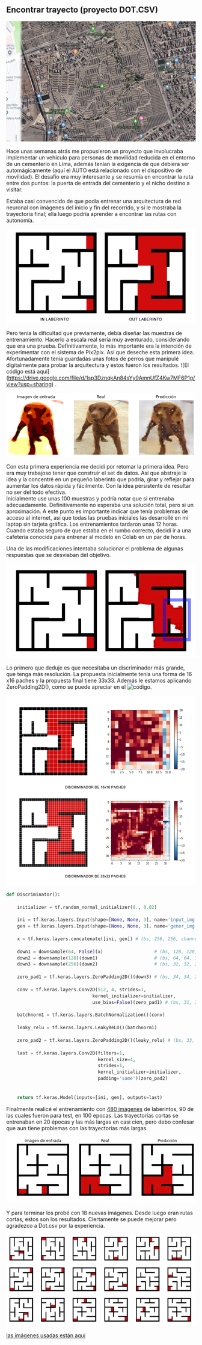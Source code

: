 ## Encontrar trayecto (proyecto DOT.CSV)
![imagen](el-angel.gif)  

Hace unas semanas atrás me propusieron un proyecto que involucraba implementar un vehículo para personas de movilidad reducida en el entorno de un cementerio en Lima, además tenían la exigencia de que debiera ser automágicamente (aquí el AUTO está relacionado con el dispositivo de movilidad). El desafío era muy interesante y se resumía en encontrar  la ruta entre dos puntos: la puerta de entrada del cementerio y el nicho destino a visitar.  

Estaba casi convencido  de que podía  entrenar   una arquitectura de red neuronal con imágenes  del inicio y fin del recorrido, y si le mostraba la trayectoria final; ella luego podría aprender a encontrar las rutas con autonomía.

![imagen](IN_OUT.jpg)  

Pero tenía la dificultad que previamente,  debía  diseñar las muestras de entrenamiento. Hacerlo a escala real sería muy aventurado, considerando que era una prueba.  Definitivamente, lo más importante era la intención de experimentar con el sistema de Pix2pix. Así que deseche esta primera idea. Afortunadamente tenía guardadas unas fotos de perros que manipulé digitalmente para probar la arquitectura y estos fueron los resultados. ![El código está aquí] (https://drive.google.com/file/d/1sp3DznqkAn84sYy9AmnUfZ4Kw7MF6P1g/view?usp=sharing) . 

![imagen](descarga.png) 


Con esta primera experiencia me decidí por retomar la primera idea. Pero era muy trabajoso tener que construir el set de datos. Así que abstraje la idea y la concentré en un pequeño laberinto que podría, girar y reflejar para aumentar los datos rápida y fácilmente. Con la idea persistente  de resultar no ser del todo efectiva.   
Inicialmente use unas 100 muestras y podría notar que si entrenaba adecuadamente. Definitivamente no esperaba una solución total, pero si un aproximación. A este punto es importante indicar que tenía problemas de acceso al internet,  así que todas las pruebas iníciales las desarrollé en mi laptop sin tarjeta gráfica.  Los entrenamientos tardaron unas 12 horas.  Cuando estaba seguro de que estaba en el rumbo correcto,  decidí ir a una cafetería conocida para entrenar al modelo en Colab en un par de horas.  

Una de las modificaciones intentaba solucionar el problema de algunas respuestas  que se desviaban del objetivo. 

![imagen](problema.jpg) 


Lo primero que deduje es que necesitaba un discriminador más grande, que tenga más resolución. La propuesta inicialmente tenía una forma de 16 x16 paches  y la propuesta final tiene 33x33. Además le estamos aplicando ZeroPadding2D(), como se puede apreciar en el ![código](https://github.com/sandroormeno/proyecto_dotcsv/blob/master/laberinto.ipynb).

![imagen](DISCRIMIBADOR.jpg) 


```python
def Discriminator():
    
    initializer = tf.random_normal_initializer(0., 0.02)

    ini = tf.keras.layers.Input(shape=[None, None, 3], name='input_img')
    gen = tf.keras.layers.Input(shape=[None, None, 3], name='gener_img')

    x = tf.keras.layers.concatenate([ini, gen]) # (bs, 256, 256, channels*2)

    down1 = downsample(64, False)(x)                   # (bs, 128, 128, 64)
    down2 = downsample(128)(down1)                     # (bs, 64, 64, 128)
    down3 = downsample(256)(down2)                     # (bs, 32, 32, 256)
    
    zero_pad1 = tf.keras.layers.ZeroPadding2D()(down3) # (bs, 34, 34, 256)    
    
    conv = tf.keras.layers.Conv2D(512, 4, strides=1,
                                kernel_initializer=initializer,
                                use_bias=False)(zero_pad1) # (bs, 31, 31, 512)
    
    batchnorm1 = tf.keras.layers.BatchNormalization()(conv)
    
    leaky_relu = tf.keras.layers.LeakyReLU()(batchnorm1)
    
    zero_pad2 = tf.keras.layers.ZeroPadding2D()(leaky_relu) # (bs, 33, 33, 512)
    
    last = tf.keras.layers.Conv2D(filters=1, 
                                  kernel_size=4, 
                                  strides=1,
                                  kernel_initializer=initializer,
                                  padding='same')(zero_pad2)  
   

    return tf.keras.Model(inputs=[ini, gen], outputs=last)
```  

Finalmente realicé el entrenamiento con [480 imágenes](https://drive.google.com/file/d/1sp3DznqkAn84sYy9AmnUfZ4Kw7MF6P1g/view?usp=sharing)  de laberintos, 90 de las cuales fueron para test, en 100 epocas.  Las trayectorias cortas se entrenaban en 20 épocas y las más largas en casi cien, pero debo confesar que aun tiene problemas con las trayectorias más largas. 

![imagen](soluciones.gif) 

Y para terminar los probé con 18 nuevas imágenes. Desde luego eran rutas  cortas,  estos son los resultados. Ciertamente se puede mejorar pero agradezco a Dot.csv por la experiencia. 

![imagen](resultados-2.gif) 



[las imágenes usadas están aquí](https://drive.google.com/file/d/1sp3DznqkAn84sYy9AmnUfZ4Kw7MF6P1g/view?usp=sharing)  


